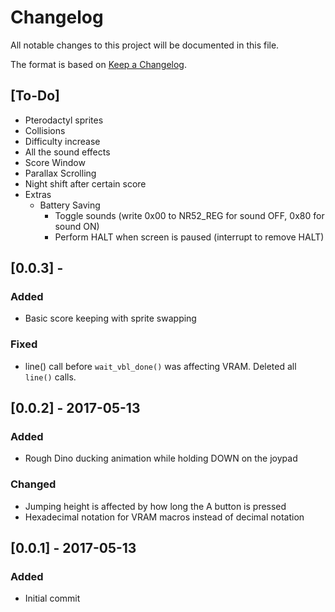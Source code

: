 # Changelog
All notable changes to this project will be documented in this file.

The format is based on [Keep a Changelog](http://keepachangelog.com/en/1.0.0/).

## [To-Do]
  - Pterodactyl sprites
  - Collisions
  - Difficulty increase
  - All the sound effects
  - Score Window
  - Parallax Scrolling
  - Night shift after certain score
  - Extras
    - Battery Saving
      - Toggle sounds (write 0x00 to NR52_REG for sound OFF, 0x80 for sound ON)
      - Perform HALT when screen is paused (interrupt to remove HALT)


## [0.0.3] -
### Added
  - Basic score keeping with sprite swapping

### Fixed
  - line() call before `wait_vbl_done()` was affecting VRAM. Deleted all `line()` calls.

## [0.0.2] - 2017-05-13
### Added
  - Rough Dino ducking animation while holding DOWN on the joypad

### Changed
  - Jumping height is affected by how long the A button is pressed
  - Hexadecimal notation for VRAM macros instead of decimal notation


## [0.0.1] - 2017-05-13
### Added
  - Initial commit
